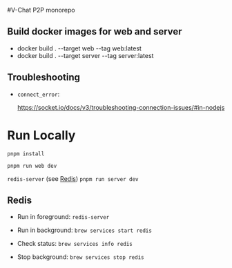 #V-Chat P2P monorepo

## Build docker images for web and server

- docker build . --target web --tag web:latest
- docker build . --target server --tag server:latest

## Troubleshooting

- `connect_error`:

  https://socket.io/docs/v3/troubleshooting-connection-issues/#in-nodejs

# Run Locally

`pnpm install`

`pnpm run web dev`

`redis-server` (see [Redis](#redis))
`pnpm run server dev`

## Redis

- Run in foreground: `redis-server`

- Run in background: `brew services start redis`
- Check status: `brew services info redis`
- Stop background: `brew services stop redis`

